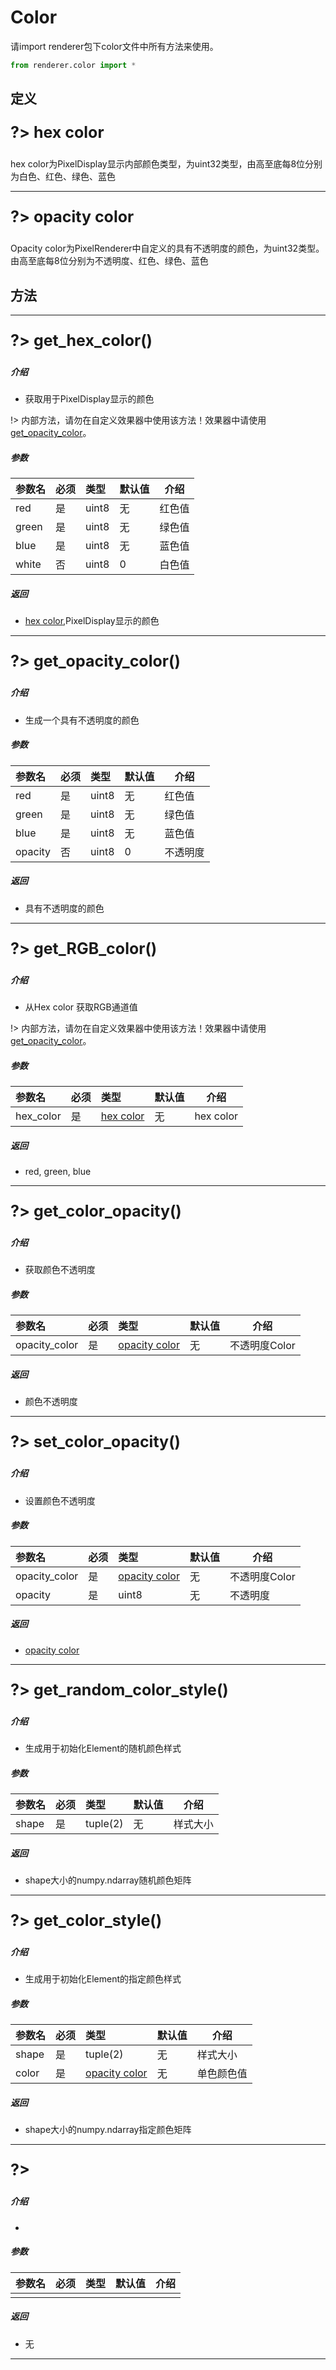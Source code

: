 # Color

请import renderer包下color文件中所有方法来使用。

```python
from renderer.color import *
```

## 定义

<div style='font-size: 25px;font-weight:700' id="hex_color">

?> hex color

</div>

hex color为PixelDisplay显示内部颜色类型，为uint32类型，由高至底每8位分别为白色、红色、绿色、蓝色

---

<div style='font-size: 25px;font-weight:700' id="opacity_color">

?> opacity color

</div>

Opacity color为PixelRenderer中自定义的具有不透明度的颜色，为uint32类型。由高至底每8位分别为不透明度、红色、绿色、蓝色

## 方法

---

<div style='font-size: 25px;font-weight:700' id="get_hex_color">

?> get_hex_color()

</div>


##### 介绍

- 获取用于PixelDisplay显示的颜色

!> 内部方法，请勿在自定义效果器中使用该方法！效果器中请使用[get_opacity_color](#get_opacity_color)。

##### 参数

|参数名|必须|类型|默认值|介绍|
|:---|:----|:---|---|---|
|red|是|uint8|无|红色值|
|green|是|uint8|无|绿色值|
|blue|是|uint8|无|蓝色值|
|white|否|uint8|0|白色值|

##### 返回

- [hex color](#hex_color),PixelDisplay显示的颜色

---

<div style='font-size: 25px;font-weight:700' id="get_opacity_color">

?> get_opacity_color()

</div>

##### 介绍

- 生成一个具有不透明度的颜色

##### 参数

|参数名|必须|类型|默认值|介绍|
|:---|:----|:---|---|---|
|red|是|uint8|无|红色值|
|green|是|uint8|无|绿色值|
|blue|是|uint8|无|蓝色值|
|opacity|否|uint8|0|不透明度|

##### 返回

- 具有不透明度的颜色

---

<div style='font-size: 25px;font-weight:700'>

?> get_RGB_color()

</div>

##### 介绍

- 从Hex color 获取RGB通道值

!> 内部方法，请勿在自定义效果器中使用该方法！效果器中请使用[get_opacity_color](#get_opacity_color)。


##### 参数

|参数名|必须|类型|默认值|介绍|
|:---|:----|:---|---|---|
|hex_color|是|[hex color](#hex_color)|无|hex color|

##### 返回

- red, green, blue

---


<div style='font-size: 25px;font-weight:700'>

?> get_color_opacity()

</div>

##### 介绍

- 获取颜色不透明度

##### 参数

|参数名|必须|类型|默认值|介绍|
|:---|:----|:---|---|---|
|opacity_color|是|[opacity color](#opacity_color)|无|不透明度Color|

##### 返回

- 颜色不透明度

---


<div style='font-size: 25px;font-weight:700'>

?> set_color_opacity()

</div>

##### 介绍

- 设置颜色不透明度

##### 参数

|参数名|必须|类型|默认值|介绍|
|:---|:----|:---|---|---|
| opacity_color | 是   | [opacity color](#opacity_color) | 无     |不透明度Color|
|opacity|是|uint8|无|不透明度|

##### 返回	

- [opacity color](#opacity_color)

---

<div style='font-size: 25px;font-weight:700'>

?> get_random_color_style()

</div>

##### 介绍

- 生成用于初始化Element的随机颜色样式

##### 参数

|参数名|必须|类型|默认值|介绍|
|:---|:----|:---|---|---|
|shape|是|tuple(2)|无|样式大小|

##### 返回

- shape大小的numpy.ndarray随机颜色矩阵

---


<div style='font-size: 25px;font-weight:700'>

?> get_color_style()

</div>

##### 介绍

- 生成用于初始化Element的指定颜色样式

##### 参数

|参数名|必须|类型|默认值|介绍|
|:---|:----|:---|---|---|
|shape|是|tuple(2)|无|样式大小|
|color|是|[opacity color](#opacity_color)|无|单色颜色值|

##### 返回

- shape大小的numpy.ndarray指定颜色矩阵

---



<div style='font-size: 25px;font-weight:700'>

?> 

</div>

##### 介绍

- 

##### 参数

|参数名|必须|类型|默认值|介绍|
|:---|:----|:---|---|---|
||||||

##### 返回

- 无

---
